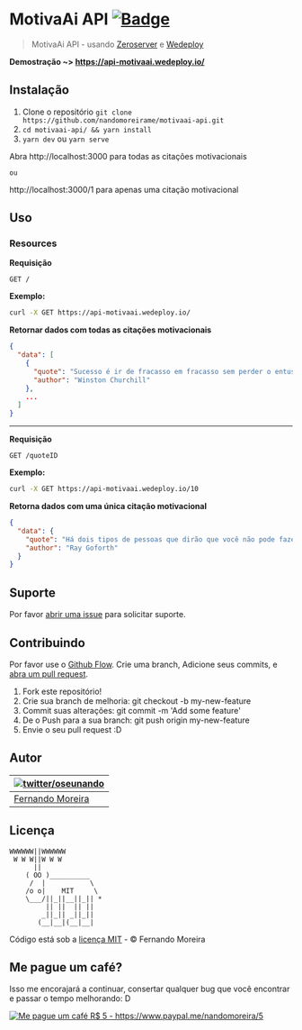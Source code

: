 # MotivaAi API [![Badge](https://img.shields.io/badge/built%20with-wedeploy-00d46a.svg?style=flat)](http://wedeploy.com)

> MotivaAi API - usando [Zeroserver](https://github.com/remoteinterview/zero) e [Wedeploy](https://wedeploy.com/)

**Demostração ~> https://api-motivaai.wedeploy.io/**

## Instalação

1. Clone o repositório `git clone https://github.com/nandomoreirame/motivaai-api.git`
2. `cd motivaai-api/ && yarn install`
3. `yarn dev` ou `yarn serve`

Abra http://localhost:3000 para todas as citações motivacionais

`ou`

http://localhost:3000/1 para apenas uma citação motivacional

## Uso

### Resources

**Requisição**

```
GET /
```

**Exemplo:**

```sh
curl -X GET https://api-motivaai.wedeploy.io/
```

**Retornar dados com todas as citações motivacionais**

```json
{
  "data": [
    {
      "quote": "Sucesso é ir de fracasso em fracasso sem perder o entusiasmo.",
      "author": "Winston Churchill"
    },
    ...
  ]
}
```

---

**Requisição**

```
GET /quoteID
```

**Exemplo:**

```sh
curl -X GET https://api-motivaai.wedeploy.io/10
```

**Retorna dados com uma única citação motivacional**

```json
{
  "data": {
    "quote": "Há dois tipos de pessoas que dirão que você não pode fazer diferença nesse mundo: aquelas que tem medo de tentar e aquelas que temem que você consiga.",
    "author": "Ray Goforth"
  }
}
```

## Suporte

Por favor [abrir uma issue](https://github.com/nandomoreirame/motivaai-api/issues/new) para solicitar suporte.

## Contribuindo

Por favor use o [Github Flow](https://guides.github.com/introduction/flow/). Crie uma branch, Adicione seus commits, e [abra um pull request](https://github.com/nandomoreirame/motivaai-api/compare?expand=1).

1. Fork este repositório!
2. Crie sua branch de melhoria: git checkout -b my-new-feature
3. Commit suas alterações: git commit -m 'Add some feature'
4. De o Push para a sua branch: git push origin my-new-feature
5. Envie o seu pull request :D

## Autor

| [![twitter/oseunando](https://avatars6.githubusercontent.com/u/1318271?v=4&s=120)](http://twitter.com/oseunando "Siga @oseunando no Twitter") |
| --------------------------------------------------------------------------------------------------------------------------------------------- |
| [Fernando Moreira](http://twitter.com/oseunando)                                                                                              |

## Licença

```
WWWWWW||WWWWWW
 W W W||W W W
      ||
    ( OO )__________
     /  |           \
    /o o|    MIT     \
    \___/||_||__||_|| *
         || ||  || ||
        _||_|| _||_||
       (__|__|(__|__|
```

Código está sob a [licença MIT](/LICENSE) - © Fernando Moreira

## Me pague um café?

Isso me encorajará a continuar, consertar qualquer bug que você encontrar e passar o tempo melhorando: D

<a href="https://www.paypal.me/nandomoreira/5">
  <img src="https://img.shields.io/badge/Me%20pague%20um%20caf%C3%A9-R%24%205-blue.svg" alt="Me pague um café R$ 5 - https://www.paypal.me/nandomoreira/5">
</a>

